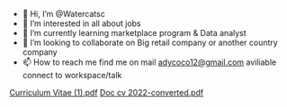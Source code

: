 - 👋 Hi, I’m @Watercatsc
- 👀 I’m interested in all about jobs 
- 🌱 I’m currently learning marketplace program & Data analyst 
- 💞️ I’m looking to collaborate on Big retail company or another country company
- 📫 How to reach me find me on mail adycoco12@gmail.com aviliable connect to workspace/talk 

<!---
Watercatsc/Watercatsc is a ✨ special ✨ repository because its `README.md` (this file) appears on your GitHub profile.
You can click the Preview link to take a look at your changes.
--->
[Curriculum Vitae (1).pdf](https://github.com/Watercatsc/Watercatsc/files/8224441/Curriculum.Vitae.1.pdf)
[Doc cv 2022-converted.pdf](https://github.com/Watercatsc/Watercatsc/files/8224443/Doc.cv.2022-converted.pdf)

